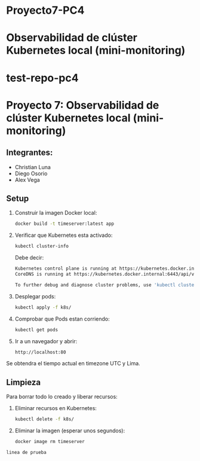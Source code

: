 # Proyecto7-PC4
# Observabilidad de clúster Kubernetes local (mini-monitoring)
# test-repo-pc4
# Proyecto 7: Observabilidad de clúster Kubernetes local (mini-monitoring)

## Integrantes:

- Christian Luna
- Diego Osorio
- Alex Vega

## Setup

1. Construir la imagen Docker local:
   ```sh
   docker build -t timeserver:latest app
   ```
2. Verificar que Kubernetes esta activado:
   ```sh
   kubectl cluster-info
   ```
    Debe decir:
    ```sh
    Kubernetes control plane is running at https://kubernetes.docker.internal:6443
    CoreDNS is running at https://kubernetes.docker.internal:6443/api/v1/namespaces/kube-system/services/kube-dns:dns/proxy

    To further debug and diagnose cluster problems, use 'kubectl cluster-info dump'.
    ```

3. Desplegar pods:
   ```sh
   kubectl apply -f k8s/
   ```
4. Comprobar que Pods estan corriendo:
   ```sh
   kubectl get pods
   ```
5. Ir a un navegador y abrir:
    ```sh
    http://localhost:80
   ```
Se obtendra el tiempo actual en timezone UTC y Lima.


## Limpieza

Para borrar todo lo creado y liberar recursos:

1. Eliminar recursos en Kubernetes:
   ```sh
   kubectl delete -f k8s/
   ```

2. Eliminar la imagen (esperar unos segundos):
   ```sh
   docker image rm timeserver
   ```

`linea de prueba`
